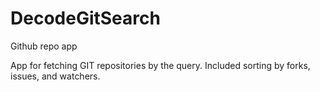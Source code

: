# DecodeGitSearch
Github repo app

App for fetching GIT repositories by the query.
Included sorting by forks, issues, and watchers.
